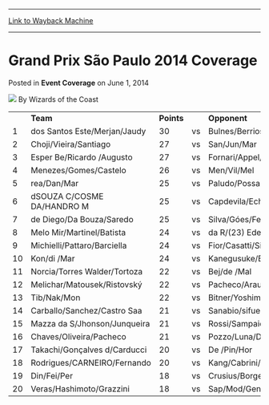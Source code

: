 
---
[Link to Wayback Machine](https://web.archive.org/web/20171030201635/https://magic.wizards.com/en/articles/archive/event-coverage/grand-prix-s%C3%A3o-paulo-2014-coverage-round-12-pairings-2014-06-01)

[_metadata_:author]:- "Wizards of the Coast"
[_metadata_:description]:- "  Team Points   Opponent Points 1 dos Santos Este/Merjan/Jaudy 30 vs Bulnes/Berrios/Farnung 28 2 Choji/Vieira/Santiago 27 vs San/Jun/Mar 27 3"
[_metadata_:generator]:- "Drupal 7 (http://drupal.org)"
[_metadata_:node]:- "482546"
[_metadata_:publish_date]:- "2014-06-01"
[_metadata_:source]:- "div-main-content"
[_metadata_:title]:- "Grand Prix São Paulo 2014 Coverage Round 12 Pairings"
[_metadata_:wayback_capture_timestamp]:- "2017-10-30 20:16:35"
[_metadata_:wayback_raw_url]:- "https://web.archive.org/web/20171030201635id_/https://magic.wizards.com/en/articles/archive/event-coverage/grand-prix-s%C3%A3o-paulo-2014-coverage-round-12-pairings-2014-06-01"
[_metadata_:wayback_url]:- "https://magic.wizards.com/en/articles/archive/event-coverage/grand-prix-s%C3%A3o-paulo-2014-coverage-round-12-pairings-2014-06-01"
---


Grand Prix São Paulo 2014 Coverage
==================================



 Posted in **Event Coverage**
 on June 1, 2014 






![](https://media.magic.wizards.com/styles/auth_small/public/images/person/wizards_authorpic_larger.jpg)
By Wizards of the Coast













|  |  |  |  |  |  |
| --- | --- | --- | --- | --- | --- |
|  | **Team** | **Points** |  | **Opponent** | **Points** |
| 1 | dos Santos Este/Merjan/Jaudy | 30 | vs | Bulnes/Berrios/Farnung | 28 |
| 2 | Choji/Vieira/Santiago | 27 | vs | San/Jun/Mar | 27 |
| 3 | Esper Be/Ricardo /Augusto | 27 | vs | Fornari/Appel/Muller | 27 |
| 4 | Menezes/Gomes/Castelo | 26 | vs | Men/Vil/Mel | 25 |
| 5 | rea/Dan/Mar | 25 | vs | Paludo/Possamai/Dala Zen | 25 |
| 6 | dSOUZA C/COSME DA/HANDRO M | 25 | vs | Capdevila/Echeverría/Reutter | 25 |
| 7 | de Diego/Da Bouza/Saredo | 25 | vs | Silva/Góes/Ferreira | 24 |
| 8 | Melo Mir/Martinel/Batista | 24 | vs | da R/(23) Edel/Abe | 24 |
| 9 | Michielli/Pattaro/Barciella | 24 | vs | Fior/Casatti/Silveira | 24 |
| 10 | Kon/di /Mar | 24 | vs | Kanegusuke/Barros/Peres | 23 |
| 11 | Norcia/Torres Walder/Tortoza | 22 | vs | Bej/de /Mal | 22 |
| 12 | Melichar/Matousek/Ristovský | 22 | vs | Pacheco/Araujo/Montes | 22 |
| 13 | Tib/Nak/Mon | 22 | vs | Bitner/Yoshimoto/Ozeki | 22 |
| 14 | Carballo/Sanchez/Castro Saa | 21 | vs | Sanabio/sifuentes/Bonilla | 21 |
| 15 | Mazza da S/Jhonson/Junqueira | 21 | vs | Rossi/Sampaio/Souza | 21 |
| 16 | Chaves/Oliveira/Pacheco | 21 | vs | Pozzo/Luna/De Nicola | 21 |
| 17 | Takachi/Gonçalves d/Carducci | 20 | vs | De /Pin/Hor | 20 |
| 18 | Rodrigues/CARNEIRO/Fernando | 20 | vs | Kang/Cabrini/Siqueira | 19 |
| 19 | Din/Fei/Per | 18 | vs | Crusius/Borges/Peixoto | 18 |
| 20 | Veras/Hashimoto/Grazzini | 18 | vs | Sap/Mod/Gen | 18 |







